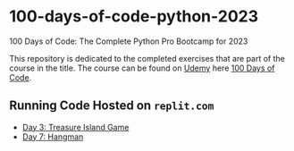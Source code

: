 # 100-days-of-code-python-2023
100 Days of Code: The Complete Python Pro Bootcamp for 2023

This repository is dedicated to the completed exercises that are part of the course in the title.
The course can be found on [Udemy](https://www.udemy.com/) here [100 Days of Code](https://www.udemy.com/course/100-days-of-code/).

## Running Code Hosted on `replit.com`
- [Day 3: Treasure Island Game](https://replit.com/@Rojomon/treasure-island-start?v=1)
- [Day 7: Hangman](https://replit.com/@Rojomon/Day-7-Hangman?v=1)
